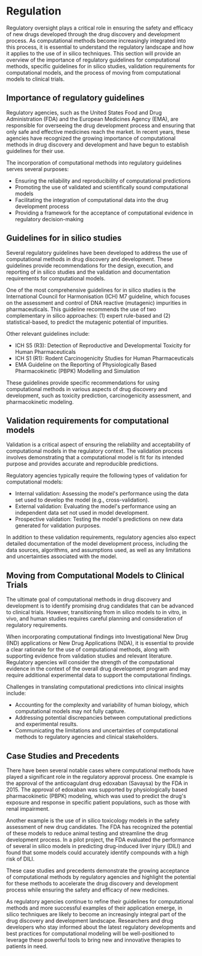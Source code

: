 # Regulation

Regulatory oversight plays a critical role in ensuring the safety and efficacy of new drugs developed through the drug discovery and development process.
As computational methods become increasingly integrated into this process, it is essential to understand the regulatory landscape and how it applies to the use of in silico techniques.
This section will provide an overview of the importance of regulatory guidelines for computational methods, specific guidelines for in silico studies, validation requirements for computational models, and the process of moving from computational models to clinical trials.

## Importance of regulatory guidelines

Regulatory agencies, such as the United States Food and Drug Administration (FDA) and the European Medicines Agency (EMA), are responsible for overseeing the drug development process and ensuring that only safe and effective medicines reach the market.
In recent years, these agencies have recognized the growing importance of computational methods in drug discovery and development and have begun to establish guidelines for their use.

The incorporation of computational methods into regulatory guidelines serves several purposes:

-   Ensuring the reliability and reproducibility of computational predictions
-   Promoting the use of validated and scientifically sound computational models
-   Facilitating the integration of computational data into the drug development process
-   Providing a framework for the acceptance of computational evidence in regulatory decision-making

## Guidelines for in silico studies

Several regulatory guidelines have been developed to address the use of computational methods in drug discovery and development.
These guidelines provide recommendations for the design, execution, and reporting of in silico studies and the validation and documentation requirements for computational models.

One of the most comprehensive guidelines for in silico studies is the International Council for Harmonisation (ICH) M7 guideline, which focuses on the assessment and control of DNA reactive (mutagenic) impurities in pharmaceuticals.
This guideline recommends the use of two complementary in silico approaches: (1) expert rule-based and (2) statistical-based, to predict the mutagenic potential of impurities.

Other relevant guidelines include:

-   ICH S5 (R3): Detection of Reproductive and Developmental Toxicity for Human Pharmaceuticals
-   ICH S1 (R1): Rodent Carcinogenicity Studies for Human Pharmaceuticals
-   EMA Guideline on the Reporting of Physiologically Based Pharmacokinetic (PBPK) Modelling and Simulation

These guidelines provide specific recommendations for using computational methods in various aspects of drug discovery and development, such as toxicity prediction, carcinogenicity assessment, and pharmacokinetic modeling.

## Validation requirements for computational models

Validation is a critical aspect of ensuring the reliability and acceptability of computational models in the regulatory context.
The validation process involves demonstrating that a computational model is fit for its intended purpose and provides accurate and reproducible predictions.

Regulatory agencies typically require the following types of validation for computational models:

-   Internal validation: Assessing the model's performance using the data set used to develop the model (e.g., cross-validation).
-   External validation: Evaluating the model's performance using an independent data set not used in model development.
-   Prospective validation: Testing the model's predictions on new data generated for validation purposes.

In addition to these validation requirements, regulatory agencies also expect detailed documentation of the model development process, including the data sources, algorithms, and assumptions used, as well as any limitations and uncertainties associated with the model.

## Moving from Computational Models to Clinical Trials

The ultimate goal of computational methods in drug discovery and development is to identify promising drug candidates that can be advanced to clinical trials.
However, transitioning from in silico models to in vitro, in vivo, and human studies requires careful planning and consideration of regulatory requirements.

When incorporating computational findings into Investigational New Drug (IND) applications or New Drug Applications (NDA), it is essential to provide a clear rationale for the use of computational methods, along with supporting evidence from validation studies and relevant literature.
Regulatory agencies will consider the strength of the computational evidence in the context of the overall drug development program and may require additional experimental data to support the computational findings.

Challenges in translating computational predictions into clinical insights include:

-   Accounting for the complexity and variability of human biology, which computational models may not fully capture.
-   Addressing potential discrepancies between computational predictions and experimental results.
-   Communicating the limitations and uncertainties of computational methods to regulatory agencies and clinical stakeholders.

## Case Studies and Precedents

There have been several notable cases where computational methods have played a significant role in the regulatory approval process.
One example is the approval of the anticoagulant drug edoxaban (Savaysa) by the FDA in 2015.
The approval of edoxaban was supported by physiologically based pharmacokinetic (PBPK) modeling, which was used to predict the drug's exposure and response in specific patient populations, such as those with renal impairment.

Another example is the use of in silico toxicology models in the safety assessment of new drug candidates.
The FDA has recognized the potential of these models to reduce animal testing and streamline the drug development process.
In a pilot project, the FDA evaluated the performance of several in silico models in predicting drug-induced liver injury (DILI) and found that some models could accurately identify compounds with a high risk of DILI.

These case studies and precedents demonstrate the growing acceptance of computational methods by regulatory agencies and highlight the potential for these methods to accelerate the drug discovery and development process while ensuring the safety and efficacy of new medicines.

As regulatory agencies continue to refine their guidelines for computational methods and more successful examples of their application emerge, in silico techniques are likely to become an increasingly integral part of the drug discovery and development landscape.
Researchers and drug developers who stay informed about the latest regulatory developments and best practices for computational modeling will be well-positioned to leverage these powerful tools to bring new and innovative therapies to patients in need.
